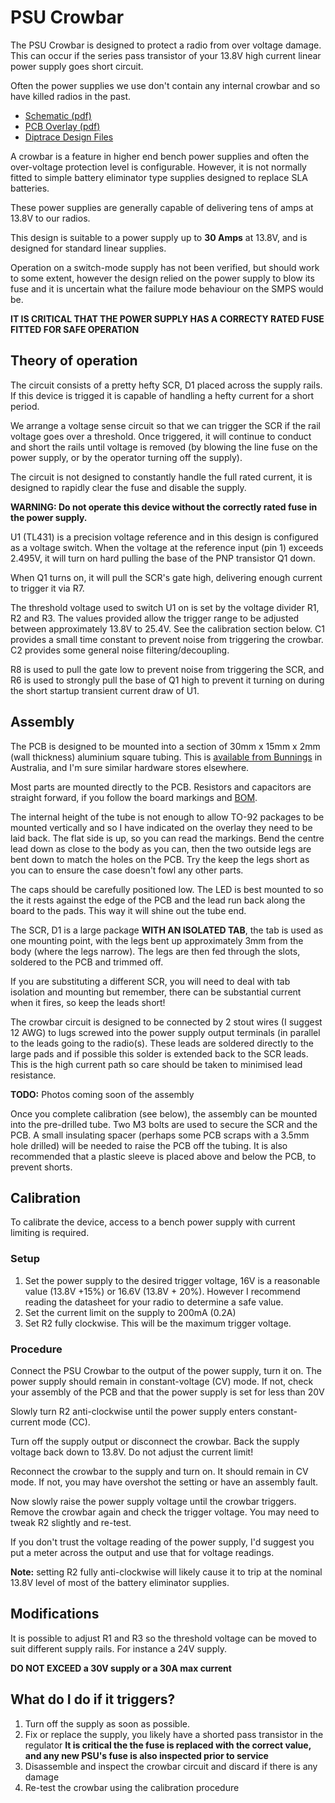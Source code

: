 # PSU Crowbar

The PSU Crowbar is designed to protect a radio from over voltage damage. This
can occur if the series pass transistor of your 13.8V high current linear power
supply goes short circuit.

Often the power supplies we use don't contain any internal crowbar and so have
killed radios in the past.

- [Schematic (pdf)](pdf/crobar-revA-schematic.pdf)
- [PCB Overlay (pdf)](pdf/crobar-revA-pcb-overlay.pdf)
- [Diptrace Design Files](design)

A crowbar is a feature in higher end bench power supplies and often the over-voltage
protection level is configurable. However, it is not normally fitted to simple
battery eliminator type supplies designed to replace SLA batteries.

These power supplies are generally capable of delivering tens of amps at 13.8V to
our radios.

This design is suitable to a power supply up to **30 Amps** at 13.8V, and is designed
for standard linear supplies.

Operation on a switch-mode supply has not been verified, but should work to some extent,
however the design relied on the power supply to blow its fuse and it is
uncertain what the failure mode behaviour on the SMPS would be.

**IT IS CRITICAL THAT THE POWER SUPPLY HAS A CORRECTY RATED FUSE FITTED FOR SAFE OPERATION**

## Theory of operation

The circuit consists of a pretty hefty SCR, D1 placed across the supply rails. If this
device is trigged it is capable of handling a hefty current for a short period.

We arrange a voltage sense circuit so that we can trigger the SCR if the rail voltage
goes over a threshold. Once triggered, it will continue to conduct and short the rails
until voltage is removed (by blowing the line fuse on the power supply, or by the operator
turning off the supply).

The circuit is not designed to constantly handle the full rated current, it is designed to
rapidly clear the fuse and disable the supply.

**WARNING: Do not operate this device without the correctly rated fuse in the power
supply.**

U1 (TL431) is a precision voltage reference and in this design is configured as a voltage
switch. When the voltage at the reference input (pin 1) exceeds 2.495V, it will turn on hard
pulling the base of the PNP transistor Q1 down.

When Q1 turns on, it will pull the SCR's gate high, delivering enough current to trigger it
via R7.

The threshold voltage used to switch U1 on is set by the voltage divider R1, R2 and R3.
The values provided allow the trigger range to be adjusted between approximately
13.8V to 25.4V. See the calibration section below. C1 provides a small time constant
to prevent noise from triggering the crowbar. C2 provides some general noise filtering/decoupling.

R8 is used to pull the gate low to prevent noise from triggering the SCR, and R6 is used
to strongly pull the base of Q1 high to prevent it turning on during the short startup
transient current draw of U1.

## Assembly

The PCB is designed to be mounted into a section of 30mm x 15mm x 2mm (wall thickness)
aluminium square tubing. This is
[available from Bunnings](https://www.bunnings.com.au/metal-mate-30-x-15-x-2mm-x-1m-aluminium-rectangle-tube_p1130544)
in Australia, and I'm sure similar hardware stores elsewhere.

Most parts are mounted directly to the PCB. Resistors and capacitors are straight
forward, if you follow the board markings and [BOM](pdf/bill-of-materials.txt).

The internal height of the tube is not enough to allow TO-92 packages to be mounted
vertically and so I have indicated on the overlay they need to be laid back. The flat side
is up, so you can read the markings. Bend the centre lead down as close to the body as you can,
then the two outside legs are bent down to match the holes on the PCB. Try the keep the legs
short as you can to ensure the case doesn't fowl any other parts.

The caps should be carefully positioned low. The LED is best mounted to so the it rests
against the edge of the PCB and the lead run back along the board to the pads. This way
it will shine out the tube end.

The SCR, D1 is a large package **WITH AN ISOLATED TAB**, the tab is used as one mounting
point, with the legs bent up approximately 3mm from the body (where the legs narrow).
The legs are then fed through the slots, soldered to the PCB and trimmed off.

If you are substituting a different SCR, you will need to deal with tab isolation and mounting
but remember, there can be substantial current when it fires, so keep the leads short!

The crowbar circuit is designed to be connected by 2 stout wires (I suggest 12 AWG) to lugs
screwed into the power supply output terminals (in parallel to the leads going to the radio(s).
These leads are soldered directly to the large pads and if possible this solder is extended back
to the SCR leads. This is the high current path so care should be taken to minimised lead
resistance.

**TODO:** Photos coming soon of the assembly

Once you complete calibration (see below), the assembly can be mounted into the
pre-drilled tube. Two M3 bolts are used to secure the SCR and the PCB. A small
insulating spacer (perhaps some PCB scraps with a 3.5mm hole drilled) will be needed
to raise the PCB off the tubing. It is also recommended that a plastic sleeve is
placed above and below the PCB, to prevent shorts.

## Calibration

To calibrate the device, access to a bench power supply with current limiting is
required.

### Setup

1. Set the power supply to the desired trigger voltage, 16V is a reasonable value
   (13.8V +15%) or 16.6V (13.8V + 20%). However I recommend reading the datasheet
   for your radio to determine a safe value.
2. Set the current limit on the supply to 200mA (0.2A)
3. Set R2 fully clockwise. This will be the maximum trigger voltage.

### Procedure

Connect the PSU Crowbar to the output of the power supply, turn it on. The power supply
should remain in constant-voltage (CV) mode. If not, check your assembly of the PCB and
that the power supply is set for less than 20V

Slowly turn R2 anti-clockwise until the power supply enters constant-current
mode (CC).

Turn off the supply output or disconnect the crowbar. Back the supply voltage back down
to 13.8V. Do not adjust the current limit!

Reconnect the crowbar to the supply and turn on. It should remain in CV mode. If not,
you may have overshot the setting or have an assembly fault.

Now slowly raise the power supply voltage until the crowbar triggers. Remove the crowbar again
and check the trigger voltage. You may need to tweak R2 slightly and re-test.

If you don't trust the voltage reading of the power supply, I'd suggest you put a meter
across the output and use that for voltage readings.

**Note:** setting R2 fully anti-clockwise will likely cause it to trip at the
nominal 13.8V level of most of the battery eliminator supplies.

## Modifications

It is possible to adjust R1 and R3 so the threshold voltage can be moved to suit
different supply rails. For instance a 24V supply.

**DO NOT EXCEED a 30V supply or a 30A max current**

## What do I do if it triggers?

1. Turn off the supply as soon as possible.
2. Fix or replace the supply, you likely have a shorted pass transistor in the regulator
   **It is critical the the fuse is replaced with the correct value, and any new PSU's
fuse is also inspected prior to service**
3. Disassemble and inspect the crowbar circuit and discard if there is any damage
4. Re-test the crowbar using the calibration procedure


